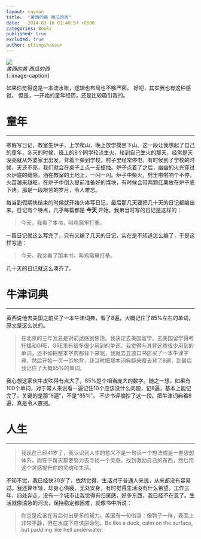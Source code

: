 ```yaml
---
layout: cayman
title:  "黄西的黄 西瓜的西"
date:   2014-03-16 01:40:57 +0800
categories: Books
published: true
excluded: true
author: ettingshausen
---   
```


![](http://wx3.sinaimg.cn/large/685ea4faly1ft3sesd86bj20cb0h0wfx.jpg)  
*黄西的黄 西瓜的西*  
{:.image-caption}     

如果你觉得这是一本流水账，逻辑也布局也不够严密。 好吧，其实我也有这种感觉。 但是，一开始的童年经历，还是比较吸引我的。 
# 童年
---
寒假写日记，教室生炉子，上学爬山，晚上放学摸黑下山。这一段让我想起了自己的童年，冬天的时候，班上的8个同学轮流生火，轮到自己生火的那天，经常是天没亮就从外婆家里出发，背着干柴到学校。村子里经常停电，有时候到了学校的时候，天还不亮，我们就会在桌子上点一支蜡烛。炉子点着了之后，幽幽的火光穿过火炉底的缝隙，洒在教室的土地上，一闪一闪。炉子中柴火，劈里啪啦响个不停，火苗越来越旺，在炉子中倒入提前准备好的煤块，有时候会带两颗红薯放在炉子底下烤。那是一段艰苦的岁月，令人难忘。

每当到假期快结束的时候就开始头疼写日记，最后那几天要把几十天的日记都编出来。日记有个特点，几乎每篇都是 **今天** 开始。我弟当时写的日记是这样的：
>今天，我看了本书，叫鸡窝里打拳。   

一篇日记就这么写完了，只有又编了几天的日记，实在是不知道怎么编了，于是这样写道：
>今天，我又看了那本书，叫鸡窝里打拳。  

几十天的日记就这么凑齐了。

# 牛津词典
---
黄西说他去美国之前买了一本牛津词典，看了8遍，大概记住了85%左右的单词，原文是这么说的。
> 在北京的三年我总是对前途感到焦虑。我决定去美国留学。去美国留学得考托福和GRE，GRE里有很多很少用到的单词。我觉得与其背这些很少用到的单词，还不如把整本字典都背下来呢，我就去五道口书店买了一本牛津字典，然后开始一页一页地背，我当时把那本词典翻来覆去背了8遍，到最后我记住了大概85%的单词。  

我心想这家伙牛皮吹得有点大了，85%是个相当庞大的数字。随之一想，如果有100个单词，对于常人来说看一遍记住10个应该没什么问题，记8遍，基本上能记完了。关键的是那“8遍”，不是“85%”。 不少书评摘抄了这一段。把牛津词典看8遍，真是令人震撼。

# 人生
---
>我现在已经41岁了，我认识到人生的意义不是一句话一个想法或是一套思想体系，而在于每天都要努力去寻找一个灵感，找到激励自己的东西，然后用这个灵感提升你的灵魂和生活。  

不知不觉，我已经快30岁了，依然觉得，生活对于普通人来说，从来都没有容易过。我还算年轻，却身心俱疲，无处安身，有时觉得生活没有什么希望。工作三年，四处奔走，没有一个城市让我觉得有归属感，好多东西，我已经不在意了。生活就像湍急的河流，保持稳定都困难，就像书中所说：
>你总是应该在背后付出更多的努力。美国有一句俗语：像鸭子一样，表面上非常平静，但在水底下应该拼命划。Be like a duck, calm on the surface, but paddling like hell underwater.